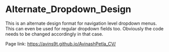 # Alternate_Dropdown_Design
This is an alternate design format for navigation level dropdown menus. This can even be used for regular dropdown fields too. Obviously the code needs to be changed accordingly in that case. 

Page link: https://avins9t.github.io/AvinashPetla_CV/
